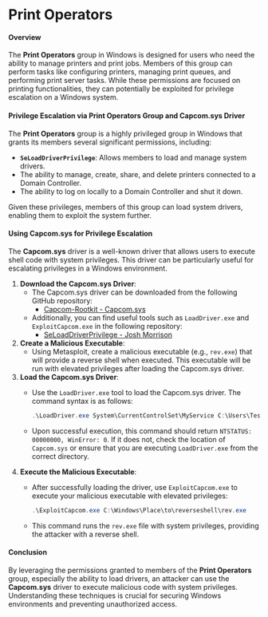 # Print Operators

#### **Overview**

The **Print Operators** group in Windows is designed for users who need the ability to manage printers and print jobs. Members of this group can perform tasks like configuring printers, managing print queues, and performing print server tasks. While these permissions are focused on printing functionalities, they can potentially be exploited for privilege escalation on a Windows system.

#### **Privilege Escalation via Print Operators Group and Capcom.sys Driver**

The **Print Operators** group is a highly privileged group in Windows that grants its members several significant permissions, including:

* **`SeLoadDriverPrivilege`**: Allows members to load and manage system drivers.
* The ability to manage, create, share, and delete printers connected to a Domain Controller.
* The ability to log on locally to a Domain Controller and shut it down.

Given these privileges, members of this group can load system drivers, enabling them to exploit the system further.

#### **Using Capcom.sys for Privilege Escalation**

The **Capcom.sys** driver is a well-known driver that allows users to execute shell code with system privileges. This driver can be particularly useful for escalating privileges in a Windows environment.

1. **Download the Capcom.sys Driver**:
   * The Capcom.sys driver can be downloaded from the following GitHub repository:
     * [Capcom-Rootkit - Capcom.sys](https://github.com/FuzzySecurity/Capcom-Rootkit/blob/master/Driver/Capcom.sys)
   * Additionally, you can find useful tools such as `LoadDriver.exe` and `ExploitCapcom.exe` in the following repository:
     * [SeLoadDriverPrivilege - Josh Morrison](https://github.com/JoshMorrison99/SeLoadDriverPrivilege)
2. **Create a Malicious Executable**:
   * Using Metasploit, create a malicious executable (e.g., `rev.exe`) that will provide a reverse shell when executed. This executable will be run with elevated privileges after loading the Capcom.sys driver.
3. **Load the Capcom.sys Driver**:
   *   Use the `LoadDriver.exe` tool to load the Capcom.sys driver. The command syntax is as follows:

       ```powershell
       .\LoadDriver.exe System\CurrentControlSet\MyService C:\Users\Test\Capcom.sys
       ```
   * Upon successful execution, this command should return `NTSTATUS: 00000000, WinError: 0`. If it does not, check the location of `Capcom.sys` or ensure that you are executing `LoadDriver.exe` from the correct directory.
4. **Execute the Malicious Executable**:
   *   After successfully loading the driver, use `ExploitCapcom.exe` to execute your malicious executable with elevated privileges:

       ```powershell
       .\ExploitCapcom.exe C:\Windows\Place\to\reverseshell\rev.exe
       ```
   * This command runs the `rev.exe` file with system privileges, providing the attacker with a reverse shell.

#### **Conclusion**

By leveraging the permissions granted to members of the **Print Operators** group, especially the ability to load drivers, an attacker can use the **Capcom.sys** driver to execute malicious code with system privileges. Understanding these techniques is crucial for securing Windows environments and preventing unauthorized access.
